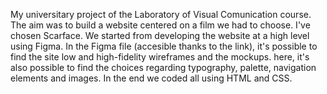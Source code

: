 My universitary project of the Laboratory of Visual Comunication course.
The aim was to build a website centered on a film we had to choose. I've chosen Scarface.
We started from developing the website at a high level using Figma.
In the Figma file (accesible thanks to the link), it's possible to find the site low and high-fidelity wireframes and the mockups. 
here, it's also possible to find the choices regarding typography, palette, navigation elements and images.
In the end we coded all using HTML and CSS.
